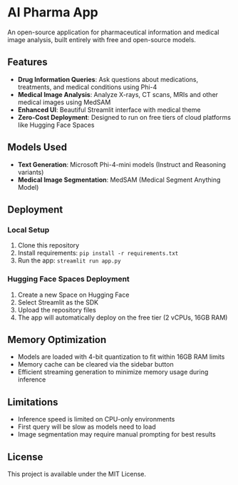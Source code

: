 # AI Pharma App

An open-source application for pharmaceutical information and medical image analysis, built entirely with free and open-source models.

## Features

- **Drug Information Queries**: Ask questions about medications, treatments, and medical conditions using Phi-4
- **Medical Image Analysis**: Analyze X-rays, CT scans, MRIs and other medical images using MedSAM
- **Enhanced UI**: Beautiful Streamlit interface with medical theme
- **Zero-Cost Deployment**: Designed to run on free tiers of cloud platforms like Hugging Face Spaces

## Models Used

- **Text Generation**: Microsoft Phi-4-mini models (Instruct and Reasoning variants)
- **Medical Image Segmentation**: MedSAM (Medical Segment Anything Model)

## Deployment

### Local Setup

1. Clone this repository
2. Install requirements: `pip install -r requirements.txt`
3. Run the app: `streamlit run app.py`

### Hugging Face Spaces Deployment

1. Create a new Space on Hugging Face
2. Select Streamlit as the SDK
3. Upload the repository files
4. The app will automatically deploy on the free tier (2 vCPUs, 16GB RAM)

## Memory Optimization

- Models are loaded with 4-bit quantization to fit within 16GB RAM limits
- Memory cache can be cleared via the sidebar button
- Efficient streaming generation to minimize memory usage during inference

## Limitations

- Inference speed is limited on CPU-only environments
- First query will be slow as models need to load
- Image segmentation may require manual prompting for best results

## License

This project is available under the MIT License.